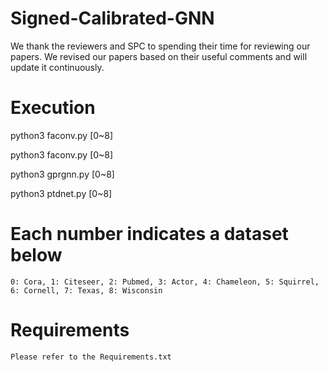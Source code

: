 # Signed-Calibrated-GNN


We thank the reviewers and SPC to spending their time for reviewing our papers. We revised our papers based on their useful comments and will update it continuously.

# Execution

python3 faconv.py [0~8]

python3 faconv.py [0~8]

python3 gprgnn.py [0~8]

python3 ptdnet.py [0~8]

# Each number indicates a dataset below
  
    0: Cora, 1: Citeseer, 2: Pubmed, 3: Actor, 4: Chameleon, 5: Squirrel, 6: Cornell, 7: Texas, 8: Wisconsin


# Requirements

    Please refer to the Requirements.txt
